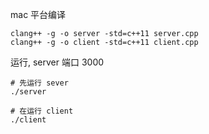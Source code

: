 
mac 平台编译
```
clang++ -g -o server -std=c++11 server.cpp
clang++ -g -o client -std=c++11 client.cpp
```
运行, server 端口 3000
```
# 先运行 sever
./server

# 在运行 client
./client
```

